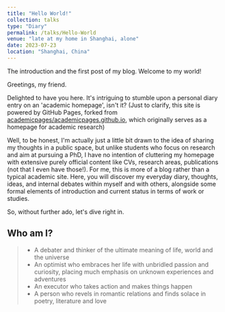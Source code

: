 ```yaml
---
title: "Hello World!"
collection: talks
type: "Diary"
permalink: /talks/Hello-World
venue: "late at my home in Shanghai, alone"
date: 2023-07-23
location: "Shanghai, China"
---
```


The introduction and the first post of my blog. Welcome to my world!

Greetings, my friend.

Delighted to have you here. It's intriguing to stumble upon a personal diary entry on an 'academic homepage', isn't it?  (Just to clarify, this site is powered by GitHub Pages, forked from [academicpages/academicpages.github.io](https://github.com/academicpages/academicpages.github.io), which originally serves as a homepage for academic research)

Well, to be honest, I'm actually just a little bit drawn to the idea of sharing my thoughts in a public space, but unlike students who focus on research and aim at pursuing a PhD, I have no intention of cluttering my homepage with extensive purely official content like CVs, research areas, publications (not that I even have those!). For me, this is more of a blog rather than a typical academic site. Here, you will discover my everyday diary, thoughts, ideas, and internal debates within myself and with others, alongside some formal elements of introduction and current status in terms of work or studies. 

So, without further ado, let's dive right in.


## Who am I?

> + A debater and thinker of the ultimate meaning of life, world and the universe
> + An optimist who embraces her life with unbridled passion and curiosity, placing much emphasis on unknown experiences and adventures
> + An executor who takes action and makes things happen
> + A person who revels in romantic relations and finds solace in poetry, literature and love